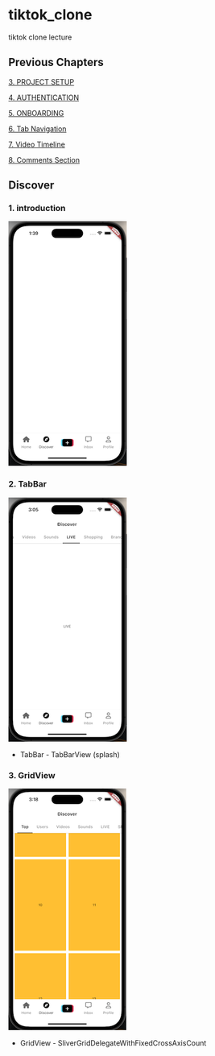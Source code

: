 # tiktok_clone

tiktok clone lecture

## Previous Chapters
[3. PROJECT SETUP](https://github.com/yuriyaya/tiktok_clone/tree/ch3)

[4. AUTHENTICATION](https://github.com/yuriyaya/tiktok_clone/tree/ch4)

[5. ONBOARDING](https://github.com/yuriyaya/tiktok_clone/tree/ch5)

[6. Tab Navigation](https://github.com/yuriyaya/tiktok_clone/tree/ch6)

[7. Video Timeline](https://github.com/yuriyaya/tiktok_clone/tree/ch7)

[8. Comments Section](https://github.com/yuriyaya/tiktok_clone/tree/ch8)
## Discover
### 1. introduction
![ch9_1](./doc/img/ch9_1.png)

### 2. TabBar
![ch9_2](./doc/img/ch9_2.png)
* TabBar - TabBarView (splash)

### 3. GridView
![ch9_3](./doc/img/ch9_3.png)
* GridView - SliverGridDelegateWithFixedCrossAxisCount

